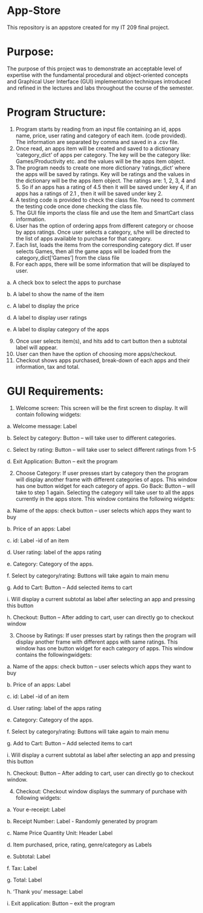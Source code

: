 # App-Store
This repository is an appstore created for my IT 209 final project.

# Purpose:
The purpose of this project was to demonstrate an acceptable
level of expertise with the fundamental procedural and object-oriented concepts and Graphical
User Interface (GUI) implementation techniques introduced and refined in the lectures and labs
throughout the course of the semester.

# Program Structure:
1. Program starts by reading from an input file containing an id, apps name, price, user
rating and category of each item. (code provided). The information are separated by
comma and saved in a .csv file. 
2. Once read, an apps item will be created and saved to a dictionary ‘category_dict’ of
apps per category. The key will be the category like: Games/Productivity etc. and the
values will be the apps item object.
3. The program needs to create one more dictionary ‘ratings_dict’ where the apps will be
saved by ratings. Key will be ratings and the values in the dictionary will be the apps
item object. The ratings are: 1, 2, 3, 4 and 5. So if an apps has a rating of 4.5 then it will
be saved under key 4, if an apps has a ratings of 2.1 , then it will be saved under key 2.
4. A testing code is provided to check the class file. You need to comment the testing code
once done checking the class file.
5. The GUI file imports the class file and use the Item and SmartCart class information.
6. User has the option of ordering apps from different category or choose by apps ratings.
Once user selects a category, s/he will be directed to the list of apps available to
purchase for that category.
7. Each list, loads the items from the corresponding category dict. If user selects Games,
then all the game apps will be loaded from the category_dict[‘Games’] from the class
file
8. For each apps, there will be some information that will be displayed to user.

a. A check box to select the apps to purchase

b. A label to show the name of the item

c. A label to display the price

d. A label to display user ratings

e. A label to display category of the apps

9. Once user selects item(s), and hits add to cart button then a subtotal label will appear.
10. User can then have the option of choosing more apps/checkout.
11. Checkout shows apps purchased, break-down of each apps and their information, tax
and total.

# GUI Requirements:
1. Welcome screen: This screen will be the first screen to display. It will contain following
widgets:

a. Welcome message: Label

b. Select by category: Button – will take user to different categories.

c. Select by rating: Button – will take user to select different ratings from 1-5 

d. Exit Application: Button – exit the program

2. Choose Category: If user presses start by category then the program will display another
frame with different categories of apps. This window has one button widget
for each category of apps. Go Back: Button – will take to step 1 again. Selecting
the category will take user to all the apps currently in the apps store. 
This window contains the following widgets:

a. Name of the apps: check button – user selects which apps they want to buy

b. Price of an apps: Label

c. id: Label -id of an item

d. User rating: label of the apps rating

e. Category: Category of the apps.

f. Select by category/rating: Buttons will take again to main menu

g. Add to Cart: Button – Add selected items to cart

i. Will display a current subtotal as label after selecting an app and pressing this
button

h. Checkout: Button – After adding to cart, user can directly go to checkout window

3. Choose by Ratings: If user presses start by ratings then the program will
display another frame with different apps with same ratings. This window has
one button widget for each category of apps.
This window contains the followingwidgets:

a. Name of the apps: check button – user selects which apps they want to buy

b. Price of an apps: Label

c. id: Label -id of an item

d. User rating: label of the apps rating

e. Category: Category of the apps.

f. Select by category/rating: Buttons will take again to main menu

g. Add to Cart: Button – Add selected items to cart

i. Will display a current subtotal as label after selecting an app and pressing this
button

h. Checkout: Button – After adding to cart, user can directly go to checkout window.

4. Checkout: Checkout window displays the summary of purchase with following widgets:

a. Your e-receipt: Label

b. Receipt Number: Label - Randomly generated by program

c. Name Price Quantity Unit: Header Label

d. Item purchased, price, rating, genre/category as Labels

e. Subtotal: Label

f. Tax: Label

g. Total: Label

h. ‘Thank you’ message: Label

i. Exit application: Button – exit the program

